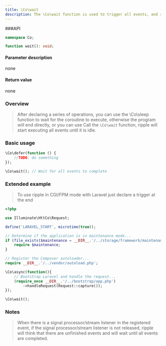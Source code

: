 ```yaml
---
title: \Co\wait
description: The \Co\wait function is used to trigger all events, and ripple will start executing all events until it is idle.
---
```


###API

```php
namespace Co;

function wait(): void;
```

#### Parameter description

none

#### Return value

none

### Overview

> After declaring a series of operations, you can use the \Co\sleep function to wait for the coroutine to execute,
> otherwise the program will end directly, or you can use
> Call the `\Co\wait` function, ripple will start executing all events until it is idle.

### Basic usage

```php
\Co\defer(function () {
    //TODO: do something
});

\Co\wait(); // Wait for all events to complete
```

### Extended example

> To use ripple in CGI/FPM mode with Laravel just declare a trigger at the end

```php
<?php

use Illuminate\HttCo\Request;

define('LARAVEL_START', microtime(true));

// Determine if the application is in maintenance mode...
if (file_exists($maintenance = __DIR__.'/../storage/framework/maintenance.php')) {
    require $maintenance;
}

// Register the Composer autoloader...
require __DIR__.'/../vendor/autoload.php';

\Co\async(function(){
    // Bootstrap Laravel and handle the request...
    (require_once __DIR__.'/../bootstrap/app.php')
        ->handleRequest(Request::capture());
});

\Co\wait();
```

### Notes

> When there is a signal processor/stream listener in the registered event, if the signal processor/stream listener is
> not released, ripple will think that there are unfinished events and will wait until all events are completed.
